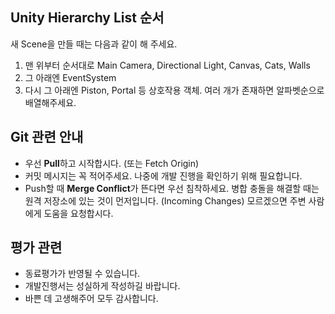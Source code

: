 ## Unity Hierarchy List 순서
새 Scene을 만들 때는 다음과 같이 해 주세요.
 1. 맨 위부터 순서대로 Main Camera, Directional Light, Canvas, Cats, Walls
 1. 그 아래엔 EventSystem
 1. 다시 그 아래엔 Piston, Portal 등 상호작용 객체. 여러 개가 존재하면 알파벳순으로 배열해주세요.
 
## Git 관련 안내
 * 우선 **Pull**하고 시작합시다. (또는 Fetch Origin)
 * 커밋 메시지는 꼭 적어주세요. 나중에 개발 진행을 확인하기 위해 필요합니다.
 * Push할 때 **Merge Conflict**가 뜬다면 우선 침착하세요.
   병합 충돌을 해결할 때는 원격 저장소에 있는 것이 먼저입니다. (Incoming Changes)
   모르겠으면 주변 사람에게 도움을 요청합시다.

## 평가 관련

 * 동료평가가 반영될 수 있습니다.
 * 개발진행서는 성실하게 작성하길 바랍니다.
 * 바쁜 데 고생해주어 모두 감사합니다.
